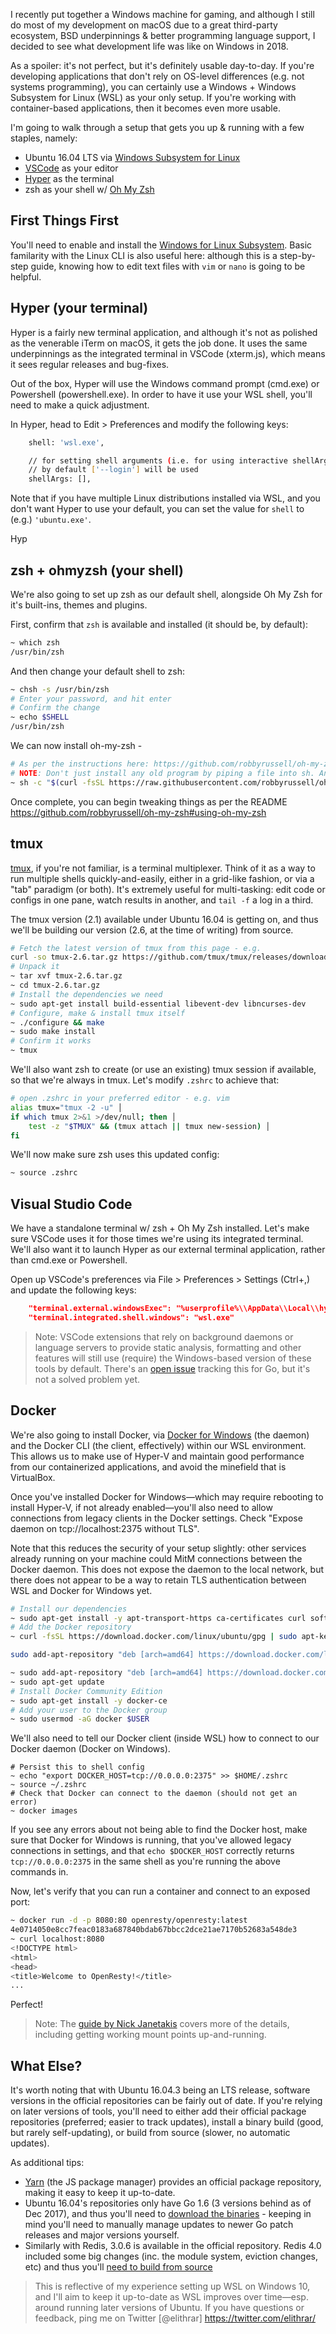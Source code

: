 I recently put together a Windows machine for gaming, and although I still do most of my development on macOS due to a great third-party ecosystem, BSD underpinnings & better programming language support, I decided to see what development life was like on Windows in 2018.

As a spoiler: it's not perfect, but it's definitely usable day-to-day. If you're developing applications that don't rely on OS-level differences (e.g. not systems programming), you can certainly use a Windows + Windows Subsystem for Linux (WSL) as your only setup. If you're working with container-based applications, then it becomes even more usable.

I'm going to walk through a setup that gets you up & running with a few staples, namely:

* Ubuntu 16.04 LTS via [Windows Subsystem for Linux](https://docs.microsoft.com/en-us/windows/wsl/install-win10)
* [VSCode](https://code.visualstudio.com/) as your editor
* [Hyper](https://hyper.is/) as the terminal
* zsh as your shell w/ [Oh My Zsh](https://github.com/robbyrussell/oh-my-zsh)

## First Things First

You'll need to enable and install the [Windows for Linux Subsystem](https://docs.microsoft.com/en-us/windows/wsl/install-win10). Basic familarity with the Linux CLI is also useful here: although this is a step-by-step guide, knowing how to edit text files with `vim` or `nano` is going to be helpful.

## Hyper (your terminal)

Hyper is a fairly new terminal application, and although it's not as polished as the venerable iTerm on macOS, it gets the job done. It uses the same underpinnings as the integrated terminal in VSCode (xterm.js), which means it sees regular releases and bug-fixes.

Out of the box, Hyper will use the Windows command prompt (cmd.exe) or Powershell (powershell.exe). In order to have it use your WSL shell, you'll need to make a quick adjustment.

In Hyper, head to Edit > Preferences and modify the following keys:

```sh
    shell: 'wsl.exe',

    // for setting shell arguments (i.e. for using interactive shellArgs: ['-i'])
    // by default ['--login'] will be used
    shellArgs: [],
```

Note that if you have multiple Linux distributions installed via WSL, and you don't want Hyper to use your default, you can set the value for `shell` to (e.g.) `'ubuntu.exe'`.

Hyp

## zsh + ohmyzsh (your shell)

We're also going to set up zsh as our default shell, alongside Oh My Zsh for it's built-ins, themes and plugins.

First, confirm that `zsh` is available and installed (it should be, by default):

```sh
~ which zsh
/usr/bin/zsh
```

And then change your default shell to zsh:

```sh
~ chsh -s /usr/bin/zsh
# Enter your password, and hit enter
# Confirm the change
~ echo $SHELL
/usr/bin/zsh
```
We can now install oh-my-zsh -

```sh
# As per the instructions here: https://github.com/robbyrussell/oh-my-zsh#basic-installation
# NOTE: Don't just install any old program by piping a file into sh. Anything your user can do, the script can do. Make sure you at least trust the source of the script.
~ sh -c "$(curl -fsSL https://raw.githubusercontent.com/robbyrussell/oh-my-zsh/master/tools/install.sh)"
```

Once complete, you can begin tweaking things as per the README https://github.com/robbyrussell/oh-my-zsh#using-oh-my-zsh

## tmux

[tmux](https://tmux.github.io), if you're not familiar, is a terminal multiplexer. Think of it as a way to run multiple shells quickly-and-easily, either in a grid-like fashion, or via a "tab" paradigm (or both). It's extremely useful for multi-tasking: edit code or configs in one pane, watch results in another, and `tail -f` a log in a third.

The tmux version (2.1) available under Ubuntu 16.04 is getting on, and thus we'll be building our version (2.6, at the time of writing) from source.

```sh
# Fetch the latest version of tmux from this page - e.g.
curl -so tmux-2.6.tar.gz https://github.com/tmux/tmux/releases/download/2.6/tmux-2.6.tar.gz
# Unpack it
~ tar xvf tmux-2.6.tar.gz
~ cd tmux-2.6.tar.gz
# Install the dependencies we need
~ sudo apt-get install build-essential libevent-dev libncurses-dev
# Configure, make & install tmux itself
~ ./configure && make
~ sudo make install
# Confirm it works
~ tmux
```

We'll also want zsh to create (or use an existing) tmux session if available, so that we're always in tmux. Let's modify `.zshrc` to achieve that:

```sh
# open .zshrc in your preferred editor - e.g. vim
alias tmux="tmux -2 -u" │
if which tmux 2>&1 >/dev/null; then │
    test -z "$TMUX" && (tmux attach || tmux new-session) │
fi
```

We'll now make sure zsh uses this updated config:

```sh
~ source .zshrc
```

## Visual Studio Code

We have a standalone terminal w/ zsh + Oh My Zsh installed. Let's make sure VSCode uses it for those times we're using its integrated terminal. We'll also want it to launch Hyper as our external terminal application, rather than cmd.exe or Powershell.

Open up VSCode's preferences via File > Preferences > Settings (Ctrl+,) and update the following keys:

```json
    "terminal.external.windowsExec": "%userprofile%\\AppData\\Local\\hyper\\Hyper.exe",
    "terminal.integrated.shell.windows": "wsl.exe"
```

> Note: VSCode extensions that rely on background daemons or language servers to provide static analysis, formatting and other features will still use (require) the Windows-based version of these tools by default. There's an [open issue](https://github.com/Microsoft/vscode-go/issues/926) tracking this for Go, but it's not a solved problem yet.

## Docker

We're also going to install Docker, via [Docker for Windows](https://store.docker.com/editions/community/docker-ce-desktop-windows) (the daemon) and the Docker CLI (the client, effectively) within our WSL environment. This allows us to make use of Hyper-V and maintain good performance from our containerized applications, and avoid the minefield that is VirtualBox.

Once you've installed Docker for Windows—which may require rebooting to install Hyper-V, if not already enabled—you'll also need to allow connections from legacy clients in the Docker settings. Check "Expose daemon on tcp://localhost:2375 without TLS".

Note that this reduces the security of your setup slightly: other services already running on your machine could MitM connections between the Docker daemon. This does not expose the daemon to the local network, but there does not appear to be a way to retain TLS authentication between WSL and Docker for Windows yet.

```sh
# Install our dependencies
~ sudo apt-get install -y apt-transport-https ca-certificates curl software-properties-common
# Add the Docker repository
~ curl -fsSL https://download.docker.com/linux/ubuntu/gpg | sudo apt-key add -

sudo add-apt-repository "deb [arch=amd64] https://download.docker.com/linux/ubuntu $(lsb_release -cs) edge"

~ sudo add-apt-repository "deb [arch=amd64] https://download.docker.com/linux/ubuntu $(lsb_release -cs) edge"
~ sudo apt-get update
# Install Docker Community Edition
~ sudo apt-get install -y docker-ce
# Add your user to the Docker group
~ sudo usermod -aG docker $USER
```
We'll also need to tell our Docker client (inside WSL) how to connect to our Docker daemon (Docker on Windows).

```
# Persist this to shell config
~ echo "export DOCKER_HOST=tcp://0.0.0.0:2375" >> $HOME/.zshrc
~ source ~/.zshrc
# Check that Docker can connect to the daemon (should not get an error)
~ docker images
```

If you see any errors about not being able to find the Docker host, make sure that Docker for Windows is running, that you've allowed legacy connections in settings, and that `echo $DOCKER_HOST` correctly returns `tcp://0.0.0.0:2375` in the same shell as you're running the above commands in.

Now, let's verify that you can run a container and connect to an exposed port:

```sh
~ docker run -d -p 8080:80 openresty/openresty:latest
4e0714050e8cc7feac0183a687840bdab67bbcc2dce21ae7170b52683a548de3
~ curl localhost:8080
<!DOCTYPE html>
<html>
<head>
<title>Welcome to OpenResty!</title>
...
```

Perfect!

> Note: The [guide by Nick Janetakis](https://nickjanetakis.com/blog/setting-up-docker-for-windows-and-wsl-to-work-flawlessly) covers more of the details, including getting working mount points up-and-running.

## What Else?

It's worth noting that with Ubuntu 16.04.3 being an LTS release, software versions in the official repositories can be fairly out of date. If you're relying on later versions of tools, you'll need to either add their official package repositories (preferred; easier to track updates), install a binary build (good, but rarely self-updating), or build from source (slower, no automatic updates).

As additional tips:

* [Yarn](https://yarnpkg.com/en/docs/install#linux-tab) (the JS package manager) provides an official package repository, making it easy to keep it up-to-date.
* Ubuntu 16.04's repositories only have Go 1.6 (3 versions behind as of Dec 2017), and thus you'll need to [download the binaries](https://golang.org/dl/) - keeping in mind you'll need to manually manage updates to newer Go patch releases and major versions yourself.
* Similarly with Redis, 3.0.6 is available in the official repository. Redis 4.0 included some big changes (inc. the module system, eviction changes, etc) and thus you'll [need to build from source](https://redis.io/download)

> This is reflective of my experience setting up WSL on Windows 10, and I'll aim to keep it up-to-date as WSL improves over time—esp. around running later versions of Ubuntu. If you have questions or feedback, ping me on Twitter [@elithrar] https://twitter.com/elithrar/

